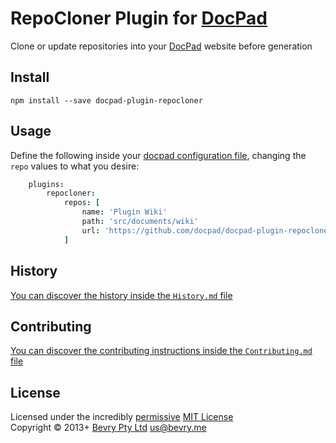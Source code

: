 # RepoCloner Plugin for [DocPad](http://docpad.org)
Clone or update repositories into your [DocPad](http://docpad.org) website before generation


## Install

```
npm install --save docpad-plugin-repocloner
```



## Usage

Define the following inside your [docpad configuration file](http://docpad.org/docs/config), changing the `repo` values to what you desire:

``` coffee
	plugins:
		repocloner:
			repos: [
				name: 'Plugin Wiki'
				path: 'src/documents/wiki'
				url: 'https://github.com/docpad/docpad-plugin-repocloner.wiki.git'
			]
```



## History
[You can discover the history inside the `History.md` file](https://github.com/bevry/docpad-plugin-repocloner/blob/master/History.md#files)


## Contributing
[You can discover the contributing instructions inside the `Contributing.md` file](https://github.com/bevry/docpad-plugin-repocloner/blob/master/Contributing.md#files)


## License
Licensed under the incredibly [permissive](http://en.wikipedia.org/wiki/Permissive_free_software_licence) [MIT License](http://creativecommons.org/licenses/MIT/)
<br/>Copyright &copy; 2013+ [Bevry Pty Ltd](http://bevry.me) <us@bevry.me>
